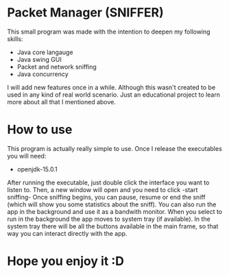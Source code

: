 # Packet Manager (SNIFFER)

This small program was made with the intention to deepen my following skills:

  - Java core langauge
  - Java swing GUI
  - Packet and network sniffing
  - Java concurrency

I will add new features once in a while. Although this wasn't created to be used in any kind of real world scenario. 
Just an educational project to learn more about all that I mentioned above.

# How to use
This program is actually really simple to use. Once I release the executables you will need:
* openjdk-15.0.1

After running the executable, just double click the interface you want to listen to. Then, a new window will open and you need to click -start sniffing-
Once sniffing begins, you can pause, resume or end the sniff (which will show you some statistics about the sniff).
You can also run the app in the background and use it as a bandwith monitor.
When you select to run in the background the app moves to system tray (if available). In the system tray there will be all the buttons available in the main frame, so that way you can interact directly with the app.

# Hope you enjoy it :D

